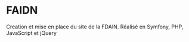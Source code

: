 # FAIDN

Creation et mise en place du site de la FDAIN. Réalisé en Symfony, PHP, JavaScript et jQuery
